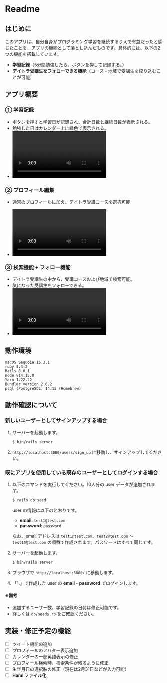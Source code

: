 # Readme

## はじめに
このアプリは、自分自身がプログラミング学習を継続するうえで有益だったと感じたことを、アプリの機能として落とし込んだものです。具体的には、以下の2つの機能を搭載しています。

- **学習記録**（5分間勉強したら、ボタンを押して記録する。）
- **デイトラ受講生をフォローできる機能**（コース・地域で受講生を絞り込むことが可能）

## アプリ概要

### ① 学習記録
- ボタンを押すと学習日が記録され、合計日数と継続日数が表示される。
- 勉強した日はカレンダー上に緑色で表示される。
- <video src="https://github.com/user-attachments/assets/82d637c0-4c79-46d1-89fe-a6846a214024" controls></video>

### ② プロフィール編集
- 通常のプロフィールに加え、デイトラ受講コースを選択可能

- <video src="https://github.com/user-attachments/assets/f9d6eaa0-0d80-47d6-b981-e31de248a6fa" controls></video>

### ③ 検索機能 + フォロー機能
- デイトラ受講生の中から、受講コースおよび地域で検索可能。
- 気になった受講生をフォローできる。
- <video src="https://github.com/user-attachments/assets/401ab215-f8aa-4435-82a2-6160fadf012b" controls></video>

## 動作環境

```
macOS Sequoia 15.3.1
ruby 3.4.2
Rails 8.0.1
node v14.15.0
Yarn 1.22.22
Bundler version 2.6.2
psql (PostgreSQL) 14.15 (Homebrew)
```

## 動作確認について

### 新しいユーザーとしてサインアップする場合  

  1. サーバーを起動します。  

      ```sh
      $ bin/rails server
      ```

  2. `http://localhost:3000/users/sign_up` に移動し、サインアップしてください。

### 既にアプリを使用している既存のユーザーとしてログインする場合  

  1. 以下のコマンドを実行してください。10人分の user データが追加されます。

      ```sh
      $ rails db:seed
      ```

      user の情報は以下のとおりです。  
      - **email**: `test1@test.com`  
      - **password**: `password`  

      なお、email アドレスは `test1@test.com`、`test2@test.com` 〜 `test10@test.com` の順番で作成されます。パスワードはすべて同じです。

  2. サーバーを起動します。  

      ```sh
      $ bin/rails server
      ```

  3. ブラウザで `http://localhost:3000/` に移動します。

  4. 「1.」で作成した user の **email**・**password** でログインします。

#### ※備考
- 追加するユーザー数、学習記録の日付は修正可能です。
- 詳しくは `db/seeds.rb` をご確認ください。

## 実装・修正予定の機能

- [ ] ツイート機能の追加
- [ ] プロフィールのアバター表示追加
- [ ] カレンダーの一部英語表示の修正
- [ ] プロフィール検索時、検索条件が残るように修正
- [ ] 生年月日の選択肢の修正（現在は2月31日などが入力可能）
- [ ] **Haml ファイル化**
